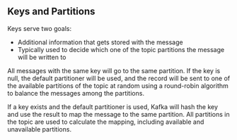 ## Keys and Partitions

Keys serve two goals:

- Additional information that gets stored with the message
- Typically used to decide which one of the topic partitions the message will be written to

All messages with the same key will go to the same partition. If the key is null, the default partitioner will be used, and the record will be sent to one of the available partitions of the topic at random using a round-robin algorithm to balance the messages among the partitions.

If a key exists and the default partitioner is used, Kafka will hash the key and use the result to map the message to the same partition. All partitions in the topic are used to calculate the mapping, including available and unavailable partitions.
